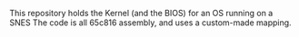 This repository holds the Kernel (and the BIOS) for an OS running on a SNES
The code is all 65c816 assembly, and uses a custom-made mapping.
